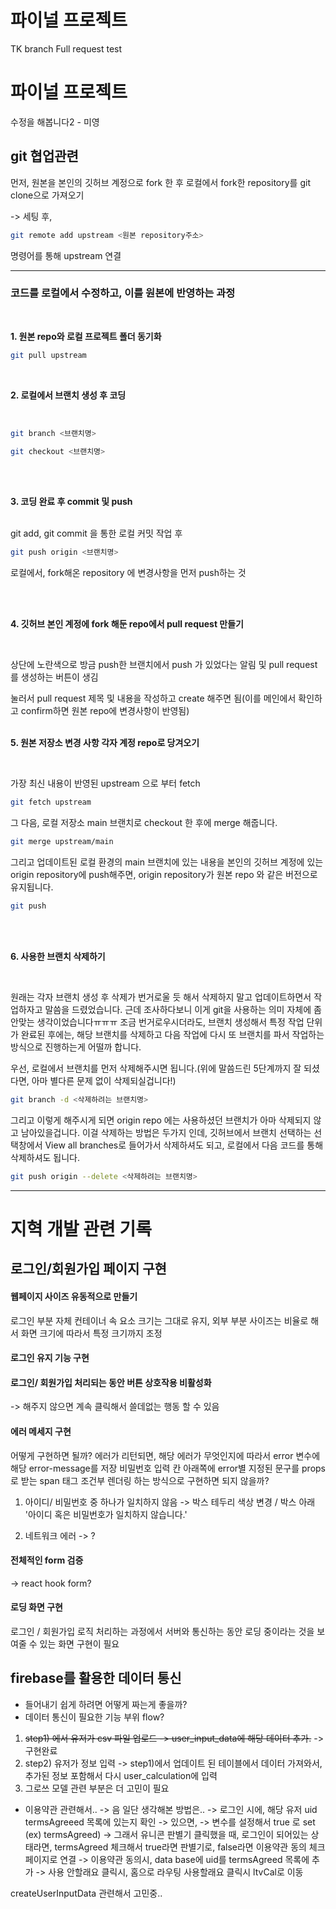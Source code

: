 # 파이널 프로젝트

TK branch Full request test

# 파이널 프로젝트

수정을 해봅니다2 - 미영

## git 협업관련

먼저, 원본을 본인의 깃허브 계정으로 fork 한 후
로컬에서 fork한 repository를 git clone으로 가져오기

-> 세팅 후,

```bash
git remote add upstream <원본 repository주소>
```

명령어를 통해 upstream 연결

---

### 코드를 로컬에서 수정하고, 이를 원본에 반영하는 과정

<br>

**1. 원본 repo와 로컬 프로젝트 폴더 동기화**

```bash
git pull upstream
```

<br>

**2. 로컬에서 브랜치 생성 후 코딩**

<br>

```bash
git branch <브랜치명>

git checkout <브랜치명>
```

<br><br>

**3. 코딩 완료 후 commit 및 push**

<br>
git add, git commit 을 통한 로컬 커밋 작업 후

```bash
git push origin <브랜치명>
```

로컬에서, fork해온 repository 에 변경사항을 먼저 push하는 것

<br>
<br>

**4. 깃허브 본인 계정에 fork 해둔 repo에서 pull request 만들기**

<br>

상단에 노란색으로 방금 push한 브랜치에서 push 가 있었다는 알림 및 pull request를 생성하는 버튼이 생김

눌러서 pull request 제목 및 내용을 작성하고 create 해주면 됨(이를 메인에서 확인하고 confirm하면 원본 repo에 변경사항이 반영됨)
<br>
<br>

**5. 원본 저장소 변경 사항 각자 계정 repo로 당겨오기**

<br>

가장 최신 내용이 반영된 upstream 으로 부터 fetch

```bash
git fetch upstream
```

그 다음, 로컬 저장소 main 브랜치로 checkout 한 후에 merge 해줍니다.

```bash
git merge upstream/main
```

그리고 업데이트된 로컬 환경의 main 브랜치에 있는 내용을 본인의 깃허브 계정에 있는 origin repository에 push해주면, origin repository가 원본 repo 와 같은 버전으로 유지됩니다.

```bash
git push
```

<br>
<br>

**6. 사용한 브랜치 삭제하기**

<br>

원래는 각자 브랜치 생성 후 삭제가 번거로울 듯 해서 삭제하지 말고 업데이트하면서 작업하자고 말씀을 드렸었습니다. 근데 조사하다보니 이게 git을 사용하는 의미 자체에 좀 안맞는 생각이었습니다ㅠㅠㅠ 조금 번거로우시더라도, 브랜치 생성해서 특정 작업 단위가 완료된 후에는, 해당 브랜치를 삭제하고 다음 작업에 다시 또 브랜치를 파서 작업하는 방식으로 진행하는게 어떨까 합니다.

우선, 로컬에서 브랜치를 먼저 삭제해주시면 됩니다.(위에 말씀드린 5단계까지 잘 되셨다면, 아마 별다른 문제 없이 삭제되실겁니다!)

```bash
git branch -d <삭제하려는 브랜치명>
```

그리고 이렇게 해주시게 되면 origin repo 에는 사용하셨던 브랜치가 아마 삭제되지 않고 남아있을겁니다. 이걸 삭제하는 방법은 두가지 인데, 깃허브에서 브랜치 선택하는 선택창에서 View all branches로 들어가서 삭제하셔도 되고, 로컬에서 다음 코드를 통해 삭제하셔도 됩니다.

```bash
git push origin --delete <삭제하려는 브랜치명>
```

---

# 지혁 개발 관련 기록

## 로그인/회원가입 페이지 구현

#### 웹페이지 사이즈 유동적으로 만들기

로그인 부분 자체 컨테이너 속 요소 크기는 그대로 유지,
외부 부분 사이즈는 비율로 해서 화면 크기에 따라서 특정 크기까지 조정

#### 로그인 유지 기능 구현

#### 로그인/ 회원가입 처리되는 동안 버튼 상호작용 비활성화

-> 해주지 않으면 계속 클릭해서 쓸데없는 행동 할 수 있음

#### 에러 메세지 구현

어떻게 구현하면 될까?
에러가 리턴되면, 해당 에러가 무엇인지에 따라서 error 변수에 해당 error-message를 저장
비밀번호 입력 칸 아래쪽에 error별 지정된 문구를 props로 받는 span 태그 조건부 렌더링 하는 방식으로 구현하면 되지 않을까?

1. 아이디/ 비밀번호 중 하나가 일치하지 않음
   -> 박스 테두리 색상 변경 / 박스 아래 '아이디 혹은 비밀번호가 일치하지 않습니다.'

2. 네트워크 에러
   -> ?

#### 전체적인 form 검증

-> react hook form?

#### 로딩 화면 구현

로그인 / 회원가입 로직 처리하는 과정에서 서버와 통신하는 동안 로딩 중이라는 것을 보여줄 수 있는 화면 구현이 필요

## firebase를 활용한 데이터 통신

- 들어내기 쉽게 하려면 어떻게 짜는게 좋을까?
- 데이터 통신이 필요한 기능 부위 flow?

1. ~~step1) 에서 유저가 csv 파일 업로드 -> user_input_data에 해당 데이터 추가.~~
   -> 구현완료
2. step2) 유저가 정보 입력 -> step1)에서 업데이트 된 테이블에서 데이터 가져와서, 추가된 정보 포함해서 다시
   user_calculation에 입력
3. 그로쓰 모델 관련 부분은 더 고민이 필요

- 이용약관 관련해서..
  -> 음 일단 생각해본 방법은..
  -> 로그인 시에, 해당 유저 uid termsAgreeed 목록에 있는지 확인
  -> 있으면, -> 변수를 설정해서 true 로 set (ex) termsAgreed)
  -> 그래서 유니콘 판별기 클릭했을 때, 로그인이 되어있는 상태라면, termsAgreed 체크해서 true라면 판별기로, false라면
  이용약관 동의 체크 페이지로 연결
  -> 이용약관 동의시, data base에 uid를 termsAgreed 목록에 추가
  -> 사용 안할래요 클릭시, 홈으로 라우팅
  사용할래요 클릭시 ltvCal로 이동

createUserInputData 관련해서 고민중..
